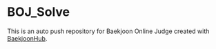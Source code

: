 # BOJ_Solve
This is an auto push repository for Baekjoon Online Judge created with [BaekjoonHub](https://github.com/BaekjoonHub/BaekjoonHub).
